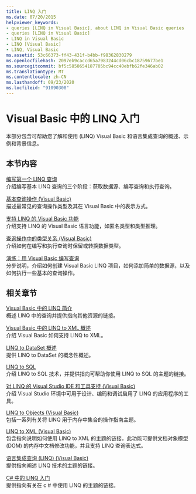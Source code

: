 ```yaml
---
title: LINQ 入门
ms.date: 07/20/2015
helpviewer_keywords:
- queries [LINQ in Visual Basic], about LINQ in Visual Basic queries
- queries [LINQ in Visual Basic]
- LINQ in Visual Basic
- LINQ [Visual Basic]
- LINQ, Visual Basic
ms.assetid: 53c66373-ff43-431f-b4bb-f98362830279
ms.openlocfilehash: 2097eb9caccd65a7983244cd06cbc18759677be1
ms.sourcegitcommit: bf5c5850654187705bc94cc40ebfb62fe346ab02
ms.translationtype: MT
ms.contentlocale: zh-CN
ms.lasthandoff: 09/23/2020
ms.locfileid: "91090308"
---
```

# <a name="getting-started-with-linq-in-visual-basic"></a>Visual Basic 中的 LINQ 入门

本部分包含可帮助您了解和使用 (LINQ) Visual Basic 和语言集成查询的概述、示例和背景信息。  
  
## <a name="in-this-section"></a>本节内容  

 [编写第一个 LINQ 查询](writing-your-first-linq-query.md)  
 介绍编写基本 LINQ 查询的三个阶段：获取数据源、编写查询和执行查询。  
  
 [基本查询操作 (Visual Basic)](basic-query-operations.md)  
 描述最常见的查询操作类型及其在 Visual Basic 中的表示方式。  
  
 [支持 LINQ 的 Visual Basic 功能](features-that-support-linq.md)  
 介绍支持 LINQ 的 Visual Basic 语言功能，如匿名类型和类型推理。  
  
 [查询操作中的类型关系 (Visual Basic)](type-relationships-in-query-operations.md)  
 介绍如何在编写和执行查询时保留或转换数据类型。  
  
 [演练：用 Visual Basic 编写查询](walkthrough-writing-queries.md)  
 分步说明，介绍如何创建 Visual Basic LINQ 项目，如何添加简单的数据源，以及如何执行一些基本的查询操作。  
  
## <a name="related-sections"></a>相关章节  

 [Visual Basic 中的 LINQ 简介](../../language-features/linq/introduction-to-linq.md)  
 概述 LINQ 中的查询并提供指向其他资源的链接。  
  
 [Visual Basic 中的 LINQ to XML 概述](../../language-features/xml/overview-of-linq-to-xml.md)  
 介绍 Visual Basic 如何支持 LINQ to XML。  
  
 [LINQ to DataSet 概述](../../../../framework/data/adonet/linq-to-dataset-overview.md)  
 提供 LINQ to DataSet 的概念性概述。  
  
 [LINQ to SQL](../../../../framework/data/adonet/sql/linq/index.md)  
 介绍 LINQ to SQL 技术，并提供指向可帮助你使用 LINQ to SQL 的主题的链接。  
  
 [对 LINQ 的 Visual Studio IDE 和工具支持 (Visual Basic)](visual-studio-ide-and-tools-support-for-linq.md)  
 介绍 Visual Studio 环境中可用于设计、编码和调试启用了 LINQ 的应用程序的工具。  
  
 [LINQ to Objects (Visual Basic)](linq-to-objects.md)  
 包括一系列有关将 LINQ 用于内存中集合的操作指南主题。  
  
 [LINQ to XML (Visual Basic)](../../../../standard/linq/linq-xml-overview.md)  
 包含指向说明如何使用 LINQ to XML 的主题的链接，此功能可提供文档对象模型 (DOM) 的内存中文档修改功能，并且支持 LINQ 查询表达式。  
  
 [语言集成查询 (LINQ) (Visual Basic)](index.md)  
 提供指向阐述 LINQ 技术的主题的链接。  
  
 [C# 中的 LINQ 入门](../../../../csharp/programming-guide/concepts/linq/index.md)  
 提供指向有关在 c # 中使用 LINQ 的主题的链接。
